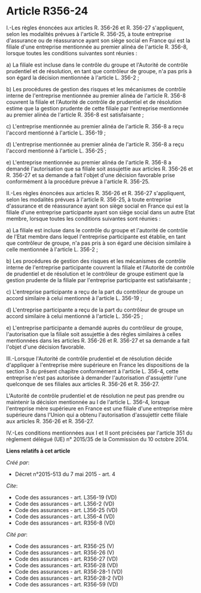 # Article R356-24

I.-Les règles énoncées aux articles R. 356-26 et R. 356-27 s'appliquent, selon les modalités prévues à l'article R. 356-25, à
toute entreprise d'assurance ou de réassurance ayant son siège social en France qui est la filiale d'une entreprise
mentionnée au premier alinéa de l'article R. 356-8, lorsque toutes les conditions suivantes sont réunies : 

a) La filiale est incluse dans le contrôle du groupe et l'Autorité de contrôle prudentiel et de résolution, en tant que
contrôleur de groupe, n'a pas pris à son égard la décision mentionnée à l'article L. 356-2 ; 

b) Les procédures de gestion des risques et les mécanismes de contrôle interne de l'entreprise mentionnée au premier alinéa
de l'article R. 356-8 couvrent la filiale et l'Autorité de contrôle de prudentiel et de résolution estime que la gestion
prudente de cette filiale par l'entreprise mentionnée au premier alinéa de l'article R. 356-8 est satisfaisante ; 

c) L'entreprise mentionnée au premier alinéa de l'article R. 356-8 a reçu l'accord mentionné à l'article L. 356-19 ; 

d) L'entreprise mentionnée au premier alinéa de l'article R. 356-8 a reçu l'accord mentionné à l'article L. 356-25 ; 

e) L'entreprise mentionnée au premier alinéa de l'article R. 356-8 a demandé l'autorisation que sa filiale soit assujettie
aux articles R. 356-26 et R. 356-27 et sa demande a fait l'objet d'une décision favorable prise conformément à la procédure
prévue à l'article R. 356-25. 

II.-Les règles énoncées aux articles R. 356-26 et R. 356-27 s'appliquent, selon les modalités prévues à l'article R. 356-25,
à toute entreprise d'assurance et de réassurance ayant son siège social en France qui est la filiale d'une entreprise
participante ayant son siège social dans un autre Etat membre, lorsque toutes les conditions suivantes sont réunies : 

a) La filiale est incluse dans le contrôle du groupe et l'autorité de contrôle de l'Etat membre dans lequel l'entreprise
participante est établie, en tant que contrôleur de groupe, n'a pas pris à son égard une décision similaire à celle
mentionnée à l'article L. 356-2 ; 

b) Les procédures de gestion des risques et les mécanismes de contrôle interne de l'entreprise participante couvrent la
filiale et l'Autorité de contrôle de prudentiel et de résolution et le contrôleur de groupe estiment que la gestion prudente
de la filiale par l'entreprise participante est satisfaisante ; 

c) L'entreprise participante a reçu de la part du contrôleur de groupe un accord similaire à celui mentionné à l'article L.
356-19 ; 

d) L'entreprise participante a reçu de la part du contrôleur de groupe un accord similaire à celui mentionné à l'article L.
356-25 ; 

e) L'entreprise participante a demandé auprès du contrôleur de groupe, l'autorisation que la filiale soit assujettie à des
règles similaires à celles mentionnées dans les articles R. 356-26 et R. 356-27 et sa demande a fait l'objet d'une décision
favorable. 

III.-Lorsque l'Autorité de contrôle prudentiel et de résolution décide d'appliquer à l'entreprise mère supérieure en France
les dispositions de la section 3 du présent chapitre conformément à l'article L. 356-4, cette entreprise n'est pas autorisée
à demander l'autorisation d'assujettir l'une quelconque de ses filiales aux articles R. 356-26 et R. 356-27. 

L'Autorité de contrôle prudentiel et de résolution ne peut pas prendre ou maintenir la décision mentionnée au I de l'article
L. 356-4, lorsque l'entreprise mère supérieure en France est une filiale d'une entreprise mère supérieure dans l'Union qui a
obtenu l'autorisation d'assujettir cette filiale aux articles R. 356-26 et R. 356-27. 

IV.-Les conditions mentionnées aux I et II sont précisées par l'article 351 du règlement délégué (UE) n° 2015/35 de la
Commission du 10 octobre 2014.

**Liens relatifs à cet article**

_Créé par_:

  - Décret n°2015-513 du 7 mai 2015 - art. 4

_Cite_:

  - Code des assurances - art. L356-19 (VD)
  - Code des assurances - art. L356-2 (VD)
  - Code des assurances - art. L356-25 (VD)
  - Code des assurances - art. L356-4 (VD)
  - Code des assurances - art. R356-8 (VD)

_Cité par_:

  - Code des assurances - art. R356-25 (V)
  - Code des assurances - art. R356-26 (V)
  - Code des assurances - art. R356-27 (VD)
  - Code des assurances - art. R356-28 (VD)
  - Code des assurances - art. R356-28-1 (VD)
  - Code des assurances - art. R356-28-2 (VD)
  - Code des assurances - art. R356-59 (VD)
